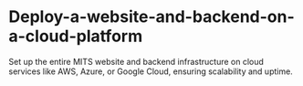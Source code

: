 # Deploy-a-website-and-backend-on-a-cloud-platform
Set up the entire MITS website and backend infrastructure on cloud services  like AWS, Azure, or Google Cloud, ensuring scalability and uptime. 
